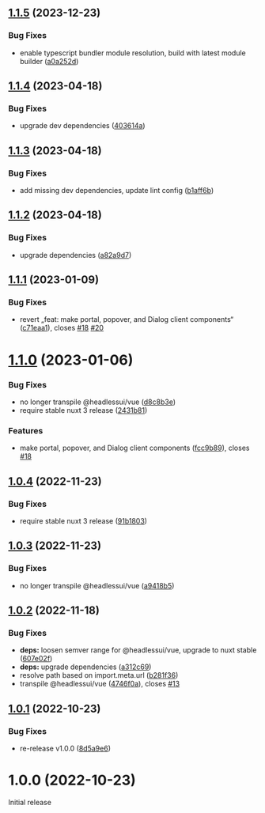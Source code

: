 ## [1.1.5](https://github.com/P4sca1/nuxt-headlessui/compare/v1.1.4...v1.1.5) (2023-12-23)


### Bug Fixes

* enable typescript bundler module resolution, build with latest module builder ([a0a252d](https://github.com/P4sca1/nuxt-headlessui/commit/a0a252df77784f5643dee8e8c8760339eeb3f819))

## [1.1.4](https://github.com/P4sca1/nuxt-headlessui/compare/v1.1.3...v1.1.4) (2023-04-18)


### Bug Fixes

* upgrade dev dependencies ([403614a](https://github.com/P4sca1/nuxt-headlessui/commit/403614a996bdeeb3fea7aa740d4861659a91343b))

## [1.1.3](https://github.com/P4sca1/nuxt-headlessui/compare/v1.1.2...v1.1.3) (2023-04-18)


### Bug Fixes

* add missing dev dependencies, update lint config ([b1aff6b](https://github.com/P4sca1/nuxt-headlessui/commit/b1aff6bcee96425512b478acb279a8397e54429f))

## [1.1.2](https://github.com/P4sca1/nuxt-headlessui/compare/v1.1.1...v1.1.2) (2023-04-18)


### Bug Fixes

* upgrade dependencies ([a82a9d7](https://github.com/P4sca1/nuxt-headlessui/commit/a82a9d78e695637bc3924f1cd41da91993635461))

## [1.1.1](https://github.com/P4sca1/nuxt-headlessui/compare/v1.1.0...v1.1.1) (2023-01-09)


### Bug Fixes

* revert „feat: make portal, popover, and Dialog client components“ ([c71eaa1](https://github.com/P4sca1/nuxt-headlessui/commit/c71eaa112e79cd279d93a5171df59616149c1d62)), closes [#18](https://github.com/P4sca1/nuxt-headlessui/issues/18) [#20](https://github.com/P4sca1/nuxt-headlessui/issues/20)

# [1.1.0](https://github.com/P4sca1/nuxt-headlessui/compare/v1.0.4...v1.1.0) (2023-01-06)


### Bug Fixes

* no longer transpile @headlessui/vue ([d8c8b3e](https://github.com/P4sca1/nuxt-headlessui/commit/d8c8b3e0fd7161cb69bfcba357cfb34af074a8d3))
* require stable nuxt 3 release ([2431b81](https://github.com/P4sca1/nuxt-headlessui/commit/2431b81b1ffbc781f0f6cc22195b43c68238c70d))


### Features

* make portal, popover, and Dialog client components ([fcc9b89](https://github.com/P4sca1/nuxt-headlessui/commit/fcc9b89a009ad23bfd9fff7d8453f363b80bb214)), closes [#18](https://github.com/P4sca1/nuxt-headlessui/issues/18)

## [1.0.4](https://github.com/P4sca1/nuxt-headlessui/compare/v1.0.3...v1.0.4) (2022-11-23)


### Bug Fixes

* require stable nuxt 3 release ([91b1803](https://github.com/P4sca1/nuxt-headlessui/commit/91b1803bd20dcea8d3884152ce03af32f1107494))

## [1.0.3](https://github.com/P4sca1/nuxt-headlessui/compare/v1.0.2...v1.0.3) (2022-11-23)


### Bug Fixes

* no longer transpile @headlessui/vue ([a9418b5](https://github.com/P4sca1/nuxt-headlessui/commit/a9418b51f97715dbc67c8cf4f1cdfbb276c428ce))

## [1.0.2](https://github.com/P4sca1/nuxt-headlessui/compare/v1.0.1...v1.0.2) (2022-11-18)


### Bug Fixes

* **deps:** loosen semver range for @headlessui/vue, upgrade to nuxt stable ([607e02f](https://github.com/P4sca1/nuxt-headlessui/commit/607e02feeecfdc5d3ee421643e6db3fd1fb716b7))
* **deps:** upgrade dependencies ([a312c69](https://github.com/P4sca1/nuxt-headlessui/commit/a312c69bf06cc7ff0abc15d8902c534efb4c37c2))
* resolve path based on import.meta.url ([b281f36](https://github.com/P4sca1/nuxt-headlessui/commit/b281f36e7d2f7a51cc6d4434d1ef441c9b5da78b))
* transpile @headlessui/vue ([4746f0a](https://github.com/P4sca1/nuxt-headlessui/commit/4746f0ac824a41e04a9852abef3669fde35361df)), closes [#13](https://github.com/P4sca1/nuxt-headlessui/issues/13)

## [1.0.1](https://github.com/P4sca1/nuxt-headlessui/compare/v1.0.0...v1.0.1) (2022-10-23)


### Bug Fixes

* re-release v1.0.0 ([8d5a9e6](https://github.com/P4sca1/nuxt-headlessui/commit/8d5a9e63356c6b3aa8f8a1a9e4eeaa29c1ee8b90))

# 1.0.0 (2022-10-23)

Initial release
